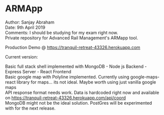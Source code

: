 # ARMApp

Author: Sanjay Abraham <br>
Date: 9th April 2019 <br>
Comments: I should be studying for my exam right now. <br>
Private repository for Advanced Rail Management's ARMapp tool. <br>

Production Demo @ https://tranquil-retreat-43326.herokuapp.com

Current version:

Basic full stack shell implemented with MongoDB - Node js Backend - Express Server - React Frontend<br>
Basic google map with Polyline implemented. Currently using google-maps-react library for maps... its not ideal. Maybe worth using just vanilla google maps<br>
API response format needs work. Data is hardcoded right now and available on https://tranquil-retreat-43326.herokuapp.com/api/coord<br>
MongoDB might not be the ideal solution. PostGres will be experimented with for the next release.<br>
